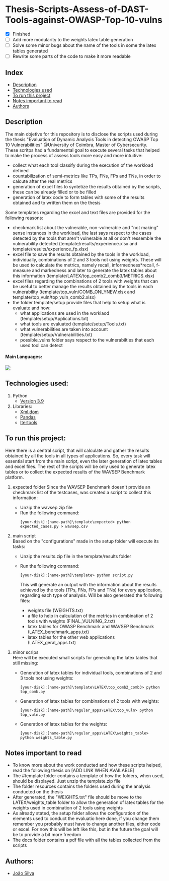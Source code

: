 # Thesis-Scripts-Assess-of-DAST-Tools-against-OWASP-Top-10-vulns
- [x] Finished
- [ ] Add more modularity to the weights latex table generation
- [ ] Solve some minor bugs about the name of the tools in some the latex tables generated
- [ ] Rewrite some parts of the code to make it more readable

## Index
- [Description](#description)
- [Technologies used](#technologies-used)
- [To run this project](#to-run-this-project)
- [Notes important to read](#notes-important-to-read)
- [Authors](#authors)

## Description
The main objetive for this repository is to disclose the scripts used during the thesis "Evaluation of Dynamic Analysis Tools in detecting OWASP Top 10 Vulnerabilities" @University of Coimbra, Master of Cybersecurity. <br>
These scritps had a fundamental goal to execute several tasks that helped to make the process of assess tools more easy and more intuitive:
- collect what each tool classify during the execution of the workload defined
- countabilization of semi-metrics like TPs, FNs, FPs and TNs, in order to calcute after the real metrics
- generation of excel files to syntetize the results obtained by the scripts, these can be already filled or to be filled
- generation of latex code to form tables with some of the results obtained and to written them on the thesis

Some templates regarding the excel and text files are provided for the following reasons:
- checkmark list about the vulnerable, non-vulnerable and "not making" sense instances in the workload, the last says respect to the cases detected by the tools that aren't vulnerable at all or don't ressemble the vulnerability detected (template/results/experience.xlsx and template/results/experience_fp.xlsx)
- excel file to save the results obtained by the tools in the workload, individually, combinations of 2 and 3 tools not using weights. These will be used to calculate the metrics, namely recall, informedness*recall, f-measure and markedness and later to generate the latex tables about this information (template/LATEX/top_comb2_comb3/METRICS.xlsx)
- excel files regarding the combinations of 2 tools with weights that can be useful to better manage the results obtained by the tools in each vulnerability (template/top_vuln/COMB_ONLYNEW.xlsx and template/top_vuln/top_vuln_comb2.xlsx)
- the folder template/setup provide files that help to setup what is evaluate and how:
  - what applications are used in the worklaod (template/setup/Applications.txt)
  - what tools are evaluated (template/setup/Tools.txt)
  - what vulnerabilities are taken into account (template/setup/Vulnerabilities.txt)
  - possible_vulns folder says respect to the vulnerabilties that each used tool can detect

#### Main Languages:
![](https://img.shields.io/badge/Python-333333?style=flat&logo=python&logoColor=4F74DA)

## Technologies used:
1. Python
    - [Version 3.9](https://www.python.org/downloads/release/python-390/)
2. Libraries:<br>
    - [Xml.dom](https://docs.python.org/3/library/xml.dom.html)
    - [Pandas](https://pandas.pydata.org)
    - [Itertools](https://docs.python.org/3/library/itertools.html)


## To run this project:
Here there is a central script, that will calculate and gather the results obtained by all the tools in all types of applications. So, every task will essential start from the main script, even the later generation of latex tables and excel files. The rest of the scripts will be only used to generate latex tables or to collect the expected results of the WAVSEP Benchmark platform.
1. expected folder
   Since the WAVSEP Benchmark doesn't provide an checkmark list of the testcases, was created a script to collect this information:
   * Unzip the wavsep.zip file
   * Run the following command:
     ```shellscript
     [your-disk]:[name-path]\template\expected> python expected_cases.py > wavsep.csv
     ```
     
2. main script <br>
   Based on the "configurations" made in the setup folder will execute its tasks:
   * Unzip the results.zip file in the template/results folder
   * Run the following command:
     ```shellscript
     [your-disk]:[name-path]\template> python script.py
     ```
     
     This will generate an output with the information about the results achieved by the tools (TPs, FNs, FPs and TNs) for every application, regarding each type of analysis. Will be also generated the following files:
     - weights file (WEIGHTS.txt)
     - a file to help in calculation of the metrics in combination of 2 tools with weights (FINAL_VULNING_2.txt)
     - latex tables for OWASP Benchmark and WAVSEP Benchmark (LATEX_benchmark_apps.txt)
     - latex tables for the other web applications (LATEX_geral_apps.txt)
     
4. minor scrips  <br>
   Here will be executed small scripts for generating the latex tables that still missing:
   * Generation of latex tables for individual tools, combinations of 2 and 3 tools not using weights:
     ```shellscript
     [your-disk]:[name-path]\template\LATEX\top_comb2_comb3> python top_comb.py
     ```
   * Generation of latex tables for combinations of 2 tools with weights:
     ```shellscript
     [your-disk]:[name-path]\regular_apps\LATEX\top_vuln> python top_vuln.py
     ```
   * Generation of latex tables for the weights:
     ```shellscript
     [your-disk]:[name-path]\regular_apps\LATEX\weights_table> python weights_table.py
     ```

## Notes important to read
- To know more about the work conducted and how these scripts helped, read the following thesis on [ADD LINK WHEN AVAILABLE]
- The #template folder contains a template of how the folders, when used, should be displayed. Just unzip the template.zip file
- The folder resources contains the folders used during the analysis conducted on the thesis
- After generated, the "WEIGHTS.txt" file should be move to the LATEX/weights_table folder to allow the generation of latex tables for the weights used in combination of 2 tools using weights
- As already stated, the setup folder allows the configuration of the elements used to conduct the evaluatio here done, if you change them remember you probably must have to change another files, either code or excel. For now this will be left like this, but in the future the goal will be to provide a bit more freedom
- The docs folder contains a pdf file with all the tables collected from the scripts



## Authors:
- [João Silva](https://github.com/joaosilva21)
